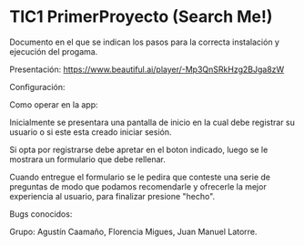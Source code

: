 # TIC1 PrimerProyecto (Search Me!)
Documento en el que se indican los pasos para la correcta instalación
y ejecución del progama.

Presentación: https://www.beautiful.ai/player/-Mp3QnSRkHzg2BJga8zW

Configuración:

Como operar en la app:

Inicialmente se presentara una pantalla de inicio en la cual debe registrar su usuario o si este esta creado iniciar sesión.

Si opta por registrarse debe apretar en el boton indicado, luego se le mostrara un formulario que debe rellenar.

Cuando entregue el formulario se le pedira que conteste una serie de preguntas de modo que podamos recomendarle y ofrecerle la mejor experiencia
al usuario, para finalizar presione "hecho".


Bugs conocidos:

Grupo:
Agustín Caamaño, Florencia Migues, Juan Manuel Latorre.


